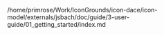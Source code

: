 /home/primrose/Work/IconGrounds/icon-dace/icon-model/externals/jsbach/doc/guide/3-user-guide/01_getting_started/index.md